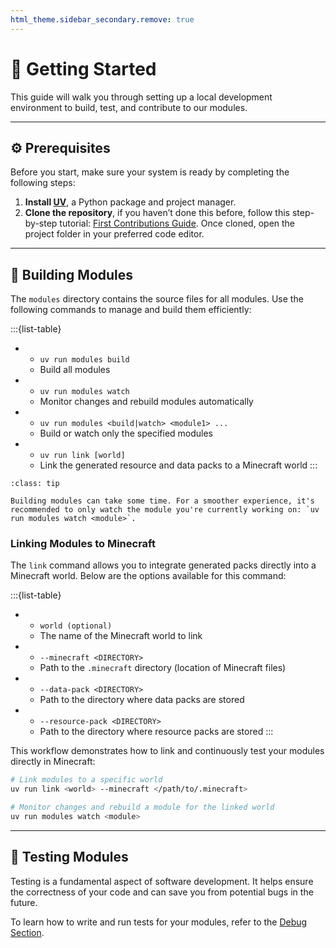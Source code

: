 ```yaml
---
html_theme.sidebar_secondary.remove: true
---
```


# 🚀 Getting Started

This guide will walk you through setting up a local development environment to build, test, and contribute to our modules.

---

## ⚙️ Prerequisites

Before you start, make sure your system is ready by completing the following steps:

1. **Install [UV](https://docs.astral.sh/uv/getting-started/installation/)**, a Python package and project manager.
2. **Clone the repository**, if you haven’t done this before, follow this step-by-step tutorial: [First Contributions Guide](https://github.com/firstcontributions/first-contributions/blob/main/README.md). Once cloned, open the project folder in your preferred code editor.

---

## 🔨 Building Modules

The `modules` directory contains the source files for all modules. Use the following commands to manage and build them efficiently:

:::{list-table}
*   - `uv run modules build`
    - Build all modules
*   - `uv run modules watch`
    - Monitor changes and rebuild modules automatically
*   - `uv run modules <build|watch> <module1> ...`
    - Build or watch only the specified modules
*   - `uv run link [world]`
    - Link the generated resource and data packs to a Minecraft world
:::

```{admonition} Watching Modules
:class: tip

Building modules can take some time. For a smoother experience, it's recommended to only watch the module you're currently working on: `uv run modules watch <module>`.
```

### Linking Modules to Minecraft

The `link` command allows you to integrate generated packs directly into a Minecraft world. Below are the options available for this command:

:::{list-table}
*   - `world (optional)`
    - The name of the Minecraft world to link
*   - `--minecraft <DIRECTORY>`
    - Path to the `.minecraft` directory (location of Minecraft files)
*   - `--data-pack <DIRECTORY>`
    - Path to the directory where data packs are stored
*   - `--resource-pack <DIRECTORY>`
    - Path to the directory where resource packs are stored
:::

This workflow demonstrates how to link and continuously test your modules directly in Minecraft:
```sh
# Link modules to a specific world
uv run link <world> --minecraft </path/to/.minecraft>

# Monitor changes and rebuild a module for the linked world
uv run modules watch <module>
```

---

## 🧪 Testing Modules

Testing is a fundamental aspect of software development. It helps ensure the correctness of your code and can save you from potential bugs in the future.

To learn how to write and run tests for your modules, refer to the [Debug Section](project:debug-tools.md#-unit-tests).
